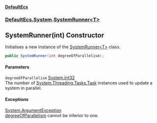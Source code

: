 #### [DefaultEcs](./index.md 'index')
### [DefaultEcs.System](./DefaultEcs-System.md 'DefaultEcs.System').[SystemRunner&lt;T&gt;](./DefaultEcs-System-SystemRunner-T-.md 'DefaultEcs.System.SystemRunner&lt;T&gt;')
## SystemRunner(int) Constructor
Initialises a new instance of the [SystemRunner&lt;T&gt;](./DefaultEcs-System-SystemRunner-T-.md 'DefaultEcs.System.SystemRunner&lt;T&gt;') class.  
```C#
public SystemRunner(int degreeOfParallelism);
```
#### Parameters
<a name='DefaultEcs-System-SystemRunner-T--SystemRunner(int)-degreeOfParallelism'></a>
`degreeOfParallelism` [System.Int32](https://docs.microsoft.com/en-us/dotnet/api/System.Int32 'System.Int32')  
The number of [System.Threading.Tasks.Task](https://docs.microsoft.com/en-us/dotnet/api/System.Threading.Tasks.Task 'System.Threading.Tasks.Task') instances used to update a system in parallel.  
  
#### Exceptions
[System.ArgumentException](https://docs.microsoft.com/en-us/dotnet/api/System.ArgumentException 'System.ArgumentException')  
[degreeOfParallelism](#DefaultEcs-System-SystemRunner-T--SystemRunner(int)-degreeOfParallelism 'DefaultEcs.System.SystemRunner&lt;T&gt;.SystemRunner(int).degreeOfParallelism') cannot be inferior to one.  
